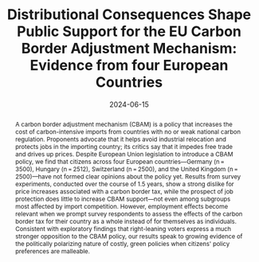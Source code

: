 ---
title: "Distributional Consequences Shape Public Support for the EU Carbon Border Adjustment Mechanism: Evidence from four European Countries"
authors:
- admin
- Lena Schaffer
author_notes:
date: "2024-06-15"
doi: ""

# Publication type.
# Accepts a single type but formatted as a YAML list (for Hugo requirements).
# Enter a publication type from the CSL standard.
publication_types: ["article-journal"]

# Publication name and optional abbreviated publication name.
publication: "*Environmental Research Letters*, 19(8): 084040"

abstract: A carbon border adjustment mechanism (CBAM) is a policy that increases the cost of carbon-intensive imports from countries with no or weak national carbon regulation. Proponents advocate that it helps avoid industrial relocation and protects jobs in the importing country; its critics say that it impedes free trade and drives up prices. Despite European Union legislation to introduce a CBAM policy, we find that citizens across four European countries—Germany (n = 3500), Hungary (n = 2512), Switzerland (n = 2500), and the United Kingdom (n = 2500)—have not formed clear opinions about the policy yet. Results from survey experiments, conducted over the course of 1.5 years, show a strong dislike for price increases associated with a carbon border tax, while the prospect of job protection does little to increase CBAM support—not even among subgroups most affected by import competition. However, employment effects become relevant when we prompt survey respondents to assess the effects of the carbon border tax for their country as a whole instead of for themselves as individuals. Consistent with exploratory findings that right-leaning voters express a much stronger opposition to the CBAM policy, our results speak to growing evidence of the politically polarizing nature of costly, green policies when citizens' policy preferences are malleable.

featured: false

# links:
# - name: ""
#   url: ""
url_pdf: https://iopscience.iop.org/article/10.1088/1748-9326/ad5743
url_code: 
url_dataset: https://dataverse.harvard.edu/dataset.xhtml?persistentId=doi:10.7910/DVN/8VHQ43
url_poster: ''
url_project: ''
url_slides: ''
url_source: ''
url_video: ''
---
